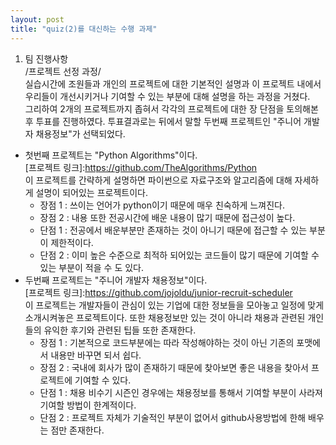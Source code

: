 ```yaml
---
layout: post
title: "quiz(2)를 대신하는 수행 과제"
---
```

1. 팀 진행사항   
  /프로젝트 선정 과정/   
  실습시간에 조원들과 개인의 프로젝트에 대한 기본적인 설명과 이 프로젝트 내에서 우리들이 개선시키거나 기여할 수 있는 부분에 대해 설명을 하는 과정을 거쳤다.   
  그리하여 2개의 프로젝트까지 좁혀서 각각의 프로젝트에 대한 장 단점을 토의해본 후 투표를 진행하였다. 투표결과로는 뒤에서 말할 두번째 프로젝트인 "주니어 개발자 채용정보"가 선택되었다.   
  - 첫번째 프로젝트는 "Python Algorithms"이다.   
  [프로젝트 링크]:<https://github.com/TheAlgorithms/Python>   
  이 프로젝트를 간략하게 설명하면 파이썬으로 자료구조와 알고리즘에 대해 자세하게 설명이 되어있는 프로젝트이다.    
    + 장점 1 : 쓰이는 언어가 python이기 때문에 매우 친숙하게 느껴진다.   
    + 장점 2 : 내용 또한 전공시간에 배운 내용이 많기 때문에 접근성이 높다.   
    + 단점 1 : 전공에서 배운부분만 존재하는 것이 아니기 때문에 접근할 수 있는 부분이 제한적이다.   
    + 단점 2 : 이미 높은 수준으로 최적하 되어있는 코드들이 많기 때문에 기여할 수 있는 부분이 적을 수 도 있다.     
  - 두번째 프로젝트는 "주니어 개발자 채용정보"이다.   
  [프로젝트 링크]:<https://github.com/jojoldu/junior-recruit-scheduler>   
  이 프로젝트는 개발자들이 관심이 있는 기업에 대한 정보들을 모아놓고 일정에 맞게 소개시켜놓은 프로젝트이다. 또한 채용정보만 있는 것이 아니라 채용과 관련된 개인들의 유익한 후기와 관련된 팁들 또한 존재한다.  
    + 장점 1 : 기본적으로 코드부분에는 따라 작성해야하는 것이 아닌 기존의 포맷에서 내용만 바꾸면 되서 쉽다.   
    + 장점 2 : 국내에 회사가 많이 존재하기 때문에 찾아보면 좋은 내용을 찾아서 프로젝트에 기여할 수 있다.   
    + 단점 1 : 채용 비수기 시즌인 경우에는 채용정보를 통해서 기여할 부분이 사라져 기여할 방법이 한계적이다.   
    + 단점 2 : 프로젝트 자체가 기술적인 부분이 없어서 github사용방법에 한해 배우는 점만 존재한다.   
  
  
  
  
